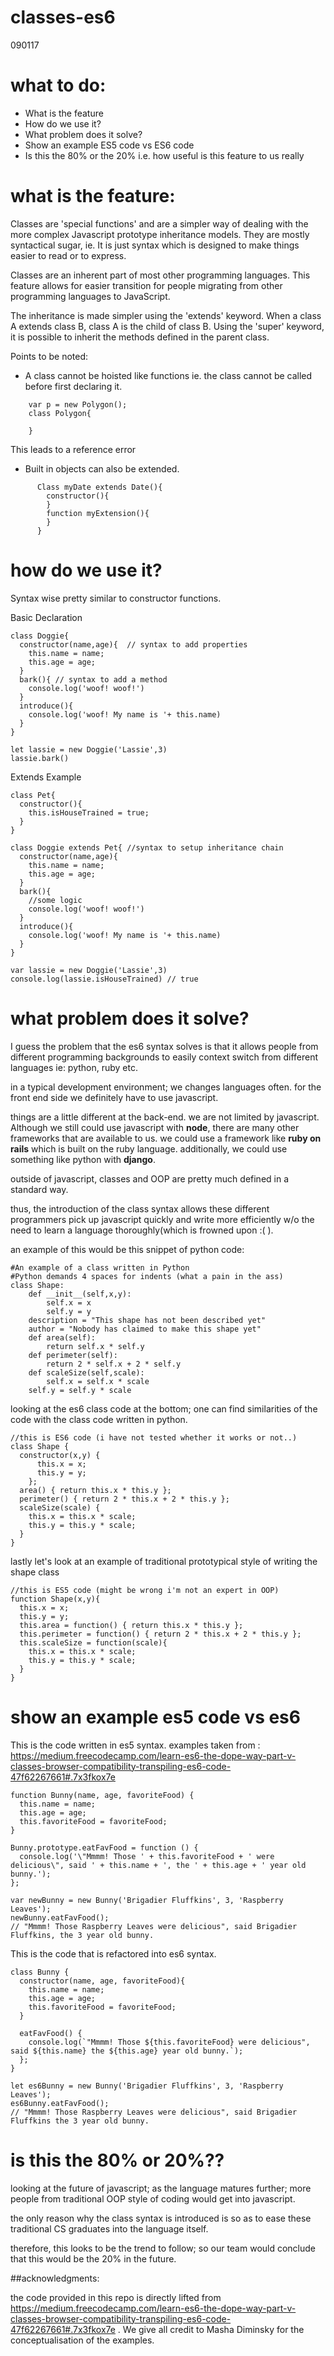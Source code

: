 # classes-es6
090117

# what to do:
  * What is the feature
  * How do we use it?
  * What problem does it solve?
  * Show an example ES5 code vs ES6 code
  * Is this the 80% or the 20% i.e. how useful is this feature to us really

# what is the feature:

Classes are 'special functions' and are a simpler way of dealing with the more complex Javascript prototype inheritance models. They are mostly syntactical sugar, ie. It is just syntax which is designed to make things easier to read or to express.

Classes are an inherent part of most other programming languages. This feature allows for easier transition for people migrating from other programming languages to JavaScript.

The inheritance is made simpler using the 'extends' keyword. When a class A extends class B, class A is the child of class B. Using the 'super' keyword, it is possible to inherit the methods defined in the parent class.

Points to be noted:
* A class cannot be hoisted like functions ie. the class cannot be called before first declaring it.
```
    var p = new Polygon();
    class Polygon{

    }
```

  This leads to a reference error

* Built in objects can also be extended.
```
      Class myDate extends Date(){
        constructor(){
        }
        function myExtension(){
        }
      }
```

# how do we use it?
Syntax wise pretty similar to constructor functions.

Basic Declaration
```
class Doggie{
  constructor(name,age){  // syntax to add properties
    this.name = name;
    this.age = age;
  }
  bark(){ // syntax to add a method
    console.log('woof! woof!')
  }
  introduce(){
    console.log('woof! My name is '+ this.name)
  }
}

let lassie = new Doggie('Lassie',3)
lassie.bark()
```
Extends Example
```
class Pet{
  constructor(){
    this.isHouseTrained = true;
  }
}

class Doggie extends Pet{ //syntax to setup inheritance chain
  constructor(name,age){
    this.name = name;
    this.age = age;
  }
  bark(){
    //some logic
    console.log('woof! woof!')
  }
  introduce(){
    console.log('woof! My name is '+ this.name)
  }
}

var lassie = new Doggie('Lassie',3)
console.log(lassie.isHouseTrained) // true
```

# what problem does it solve?
I guess the problem that the es6 syntax solves is that it allows people from different programming backgrounds to easily context switch from different languages ie: python, ruby etc.

in a typical development environment; we changes languages often.
for the front end side we definitely have to use javascript.

things are a little different at the back-end. we are not limited by javascript. Although we still could use javascript with **node**, there are many other frameworks that are available to us. we could use a framework like **ruby on rails** which is built on the ruby language. additionally, we could use something like python with **django**.

outside of javascript, classes and OOP are pretty much defined in a standard way.

thus, the introduction of the class syntax allows these different programmers pick up javascript quickly and write more efficiently w/o the need to learn a language thoroughly(which is frowned upon :( ).

an example of this would be this snippet of python code:
```
#An example of a class written in Python
#Python demands 4 spaces for indents (what a pain in the ass)
class Shape:
    def __init__(self,x,y):
        self.x = x
        self.y = y
    description = "This shape has not been described yet"
    author = "Nobody has claimed to make this shape yet"
    def area(self):
        return self.x * self.y
    def perimeter(self):
        return 2 * self.x + 2 * self.y
    def scaleSize(self,scale):
        self.x = self.x * scale
    self.y = self.y * scale

```

looking at the es6 class code at the bottom; one can find similarities of the code with the class code written in python.

```
//this is ES6 code (i have not tested whether it works or not..)
class Shape {
  constructor(x,y) {
      this.x = x;
      this.y = y;
    };
  area() { return this.x * this.y };
  perimeter() { return 2 * this.x + 2 * this.y };
  scaleSize(scale) {
    this.x = this.x * scale;
    this.y = this.y * scale;
  }
}
```

lastly let's look at an example of traditional prototypical style of writing the shape class
```
//this is ES5 code (might be wrong i'm not an expert in OOP)
function Shape(x,y){
  this.x = x;
  this.y = y;
  this.area = function() { return this.x * this.y };
  this.perimeter = function() { return 2 * this.x + 2 * this.y };
  this.scaleSize = function(scale){
    this.x = this.x * scale;
    this.y = this.y * scale;
  }
}
```
# show an example es5 code vs es6
This is the code written in es5 syntax.
examples taken from : https://medium.freecodecamp.com/learn-es6-the-dope-way-part-v-classes-browser-compatibility-transpiling-es6-code-47f62267661#.7x3fkox7e

```
function Bunny(name, age, favoriteFood) {
  this.name = name;
  this.age = age;
  this.favoriteFood = favoriteFood;
}

Bunny.prototype.eatFavFood = function () {
  console.log('\"Mmmm! Those ' + this.favoriteFood + ' were delicious\", said ' + this.name + ', the ' + this.age + ' year old bunny.');
};

var newBunny = new Bunny('Brigadier Fluffkins', 3, 'Raspberry Leaves');
newBunny.eatFavFood();
// "Mmmm! Those Raspberry Leaves were delicious", said Brigadier Fluffkins, the 3 year old bunny.
```

This is the code that is refactored into es6 syntax.

```
class Bunny {
  constructor(name, age, favoriteFood){
    this.name = name;
    this.age = age;
    this.favoriteFood = favoriteFood;
  }

  eatFavFood() {
    console.log(`"Mmmm! Those ${this.favoriteFood} were delicious", said ${this.name} the ${this.age} year old bunny.`);
  };
}

let es6Bunny = new Bunny('Brigadier Fluffkins', 3, 'Raspberry Leaves');
es6Bunny.eatFavFood();
// "Mmmm! Those Raspberry Leaves were delicious", said Brigadier Fluffkins the 3 year old bunny.
```

# is this the 80% or 20%??

looking at the future of javascript; as the language matures further; more people from traditional OOP style of coding would get into javascript.

the only reason why the class syntax is introduced is so as to ease these traditional CS graduates into the language itself.

therefore, this looks to be the trend to follow; so our team would conclude that this would be the 20% in the future.

##acknowledgments:

the code provided in this repo is directly lifted from https://medium.freecodecamp.com/learn-es6-the-dope-way-part-v-classes-browser-compatibility-transpiling-es6-code-47f62267661#.7x3fkox7e . We give all credit to Masha Diminsky for the conceptualisation of the examples.
